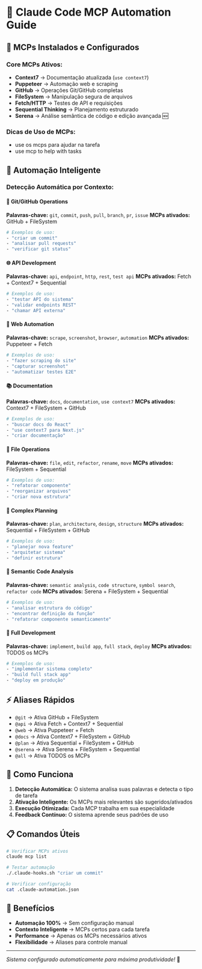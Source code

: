 # 🤖 Claude Code MCP Automation Guide

## 🎯 MCPs Instalados e Configurados

### Core MCPs Ativos:
- **Context7** → Documentação atualizada (`use context7`)
- **Puppeteer** → Automação web e scraping  
- **GitHub** → Operações Git/GitHub completas
- **FileSystem** → Manipulação segura de arquivos
- **Fetch/HTTP** → Testes de API e requisições
- **Sequential Thinking** → Planejamento estruturado
- **Serena** → Análise semântica de código e edição avançada 🆕

### Dicas de Uso de MCPs:
- use os mcps para ajudar na tarefa
- use mcp to help with tasks

## 🚀 Automação Inteligente

### Detecção Automática por Contexto:

#### 🔧 **Git/GitHub Operations**
**Palavras-chave:** `git`, `commit`, `push`, `pull`, `branch`, `pr`, `issue`
**MCPs ativados:** GitHub + FileSystem
```bash
# Exemplos de uso:
- "criar um commit"
- "analisar pull requests" 
- "verificar git status"
```

#### 🌐 **API Development** 
**Palavras-chave:** `api`, `endpoint`, `http`, `rest`, `test api`
**MCPs ativados:** Fetch + Context7 + Sequential
```bash
# Exemplos de uso:
- "testar API do sistema"
- "validar endpoints REST"
- "chamar API externa"
```

#### 🤖 **Web Automation**
**Palavras-chave:** `scrape`, `screenshot`, `browser`, `automation`
**MCPs ativados:** Puppeteer + Fetch  
```bash
# Exemplos de uso:
- "fazer scraping do site"
- "capturar screenshot"
- "automatizar testes E2E"
```

#### 📚 **Documentation**
**Palavras-chave:** `docs`, `documentation`, `use context7`
**MCPs ativados:** Context7 + FileSystem + GitHub
```bash
# Exemplos de uso:
- "buscar docs do React"
- "use context7 para Next.js"
- "criar documentação"
```

#### 📁 **File Operations**
**Palavras-chave:** `file`, `edit`, `refactor`, `rename`, `move`
**MCPs ativados:** FileSystem + Sequential
```bash
# Exemplos de uso:
- "refatorar componente"
- "reorganizar arquivos"
- "criar nova estrutura"
```

#### 🎯 **Complex Planning**
**Palavras-chave:** `plan`, `architecture`, `design`, `structure`
**MCPs ativados:** Sequential + FileSystem + GitHub
```bash
# Exemplos de uso:
- "planejar nova feature"
- "arquitetar sistema"
- "definir estrutura"
```

#### 🧠 **Semantic Code Analysis**
**Palavras-chave:** `semantic analysis`, `code structure`, `symbol search`, `refactor code`
**MCPs ativados:** Serena + FileSystem + Sequential
```bash
# Exemplos de uso:
- "analisar estrutura do código"
- "encontrar definição da função"
- "refatorar componente semanticamente"
```

#### 🚀 **Full Development**
**Palavras-chave:** `implement`, `build app`, `full stack`, `deploy`
**MCPs ativados:** TODOS os MCPs
```bash
# Exemplos de uso:
- "implementar sistema completo"
- "build full stack app"
- "deploy em produção"
```

## ⚡ Aliases Rápidos

- `@git` → Ativa GitHub + FileSystem
- `@api` → Ativa Fetch + Context7 + Sequential  
- `@web` → Ativa Puppeteer + Fetch
- `@docs` → Ativa Context7 + FileSystem + GitHub
- `@plan` → Ativa Sequential + FileSystem + GitHub
- `@serena` → Ativa Serena + FileSystem + Sequential  
- `@all` → Ativa TODOS os MCPs

## 🔄 Como Funciona

1. **Detecção Automática:** O sistema analisa suas palavras e detecta o tipo de tarefa
2. **Ativação Inteligente:** Os MCPs mais relevantes são sugeridos/ativados
3. **Execução Otimizada:** Cada MCP trabalha em sua especialidade
4. **Feedback Contínuo:** O sistema aprende seus padrões de uso

## 📋 Comandos Úteis

```bash
# Verificar MCPs ativos
claude mcp list

# Testar automação  
./.claude-hooks.sh "criar um commit"

# Verificar configuração
cat .claude-automation.json
```

## 🎉 Benefícios

- **Automação 100%** → Sem configuração manual
- **Contexto Inteligente** → MCPs certos para cada tarefa  
- **Performance** → Apenas os MCPs necessários ativos
- **Flexibilidade** → Aliases para controle manual

---
*Sistema configurado automaticamente para máxima produtividade!* 🚀